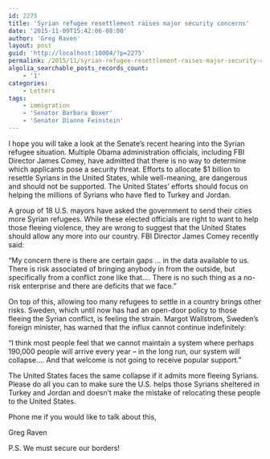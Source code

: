 ```yaml
---
id: 2275
title: 'Syrian refugee resettlement raises major security concerns'
date: '2015-11-09T15:42:06-08:00'
author: 'Greg Raven'
layout: post
guid: 'http://localhost:10004/?p=2275'
permalink: /2015/11/syrian-refugee-resettlement-raises-major-security-concerns/
algolia_searchable_posts_records_count:
    - '1'
categories:
    - Letters
tags:
    - immigration
    - 'Senator Barbara Boxer'
    - 'Senator Dianne Feinstein'
---
```


I hope you will take a look at the Senate’s recent hearing into the Syrian refugee situation. Multiple Obama administration officials, including FBI Director James Comey, have admitted that there is no way to determine which applicants pose a security threat. Efforts to allocate $1 billion to resettle Syrians in the United States, while well-meaning, are dangerous and should not be supported. The United States’ efforts should focus on helping the millions of Syrians who have fled to Turkey and Jordan.

A group of 18 U.S. mayors have asked the government to send their cities more Syrian refugees. While these elected officials are right to want to help those fleeing violence, they are wrong to suggest that the United States should allow any more into our country. FBI Director James Comey recently said:

“My concern there is there are certain gaps … in the data available to us. There is risk associated of bringing anybody in from the outside, but specifically from a conflict zone like that…. There is no such thing as a no-risk enterprise and there are deficits that we face.”

On top of this, allowing too many refugees to settle in a country brings other risks. Sweden, which until now has had an open-door policy to those fleeing the Syrian conflict, is feeling the strain. Margot Wallstrom, Sweden’s foreign minister, has warned that the influx cannot continue indefinitely:

“I think most people feel that we cannot maintain a system where perhaps 190,000 people will arrive every year – in the long run, our system will collapse…. And that welcome is not going to receive popular support.”

The United States faces the same collapse if it admits more fleeing Syrians. Please do all you can to make sure the U.S. helps those Syrians sheltered in Turkey and Jordan and doesn’t make the mistake of relocating these people to the United States.

Phone me if you would like to talk about this,

Greg Raven

P.S. We must secure our borders!